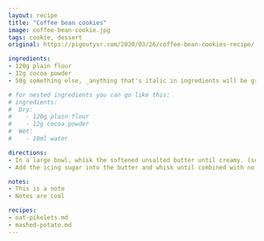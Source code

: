 ```yaml
---
layout: recipe
title: "Coffee bean cookies"
image: coffee-bean-cookie.jpg
tags: cookie, dessert
original: https://pigoutyvr.com/2020/03/26/coffee-bean-cookies-recipe/

ingredients:
- 120g plain flour
- 12g cocoa powder
- 50g something else, _anything that's italic in ingredients will be grey_

# for nested ingredients you can go like this:
# ingredients:
#  Dry:
#    - 120g plain flour
#    - 12g cocoa powder
#  Wet:
#    - 10ml water

directions:
- In a large bowl, whisk the softened unsalted butter until creamy. (see Note 1)
- Add the icing sugar into the butter and whisk until combined with no lumps.

notes:
- This is a note
- Notes are cool

recipes:
- oat-pikelets.md
- mashed-potato.md
---
```

